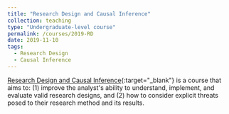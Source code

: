 ```yaml
---
title: "Research Design and Causal Inference"
collection: teaching
type: "Undergraduate-level course"
permalink: /courses/2019-RD
date: 2019-11-10
tags:
  - Research Design
  - Causal Inference
---
```


[Research Design and Causal Inference](/courses/RD.pdf){:target="_blank"} is a course that aims to: (1) improve the analyst's ability to understand, implement, and evaluate valid research designs, and (2) how to consider explicit threats posed to their research method and its results.
